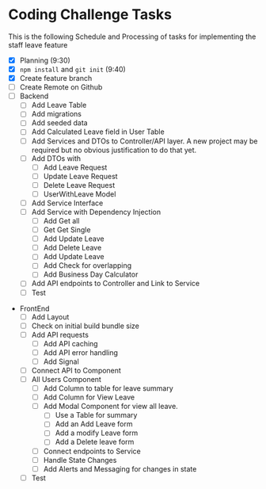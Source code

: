 # Coding Challenge Tasks

This is the following Schedule and Processing of tasks for implementing the staff leave feature

- [x] Planning (9:30)
- [x] `npm install` and `git init` (9:40)
- [x] Create feature branch
- [ ] Create Remote on Github
- [ ] Backend
	- [ ] Add Leave Table
	- [ ] Add migrations
	- [ ] Add seeded data
	- [ ] Add Calculated Leave field in User Table
	- [ ] Add Services and DTOs to Controller/API layer. A new project may be required but no obvious justification to do that yet.
	- [ ] Add DTOs with 
		- [ ] Add Leave Request
		- [ ] Update Leave Request
		- [ ] Delete Leave Request
		- [ ] UserWithLeave Model
	- [ ] Add Service Interface
	- [ ] Add Service with Dependency Injection
		- [ ] Add Get all
		- [ ] Get Get Single
		- [ ] Add Update Leave
		- [ ] Add Delete Leave
		- [ ] Add Update Leave
		- [ ] Add Check for overlapping
		- [ ] Add Business Day Calculator
	- [ ] Add API endpoints to Controller and Link to Service
	- [ ] Test
- FrontEnd
	- [ ] Add Layout
	- [ ] Check on initial build bundle size
	- [ ] Add API requests
		- [ ] Add API caching
		- [ ] Add API error handling
		- [ ] Add Signal
	- [ ] Connect API to Component
	- [ ] All Users Component
		- [ ] Add Column to table for leave summary
		- [ ] Add Column for View Leave
		- [ ] Add Modal Component for view all leave. 
			- [ ] Use a Table for summary
			- [ ] Add an Add Leave form
			- [ ] Add a modify Leave form
			- [ ] Add a Delete leave form
		- [ ] Connect endpoints to Service
		- [ ] Handle State Changes
		- [ ] Add Alerts and Messaging for changes in state
	- [ ] Test